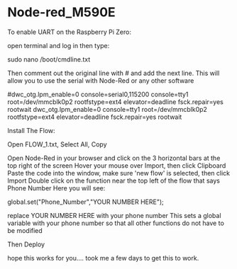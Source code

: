 # Node-red_M590E


To enable UART on the Raspberry Pi Zero:

open terminal and log in then type:

sudo nano /boot/cmdline.txt

Then comment out the original line with # and add the next line.
This will allow you to use the serial with Node-Red or any other software

#dwc_otg.lpm_enable=0 console=serial0,115200 console=tty1 root=/dev/mmcblk0p2 rootfstype=ext4 elevator=deadline fsck.repair=yes rootwait
dwc_otg.lpm_enable=0 console=tty1 root=/dev/mmcblk0p2 rootfstype=ext4 elevator=deadline fsck.repair=yes rootwait



Install The Flow:

Open FLOW_1.txt, Select All, Copy

Open Node-Red in your browser and click on the 3 horizontal bars at the top right of the screen
Hover your mouse over Import, then click Clipboard
Paste the code into the window, make sure 'new flow' is selected, then click Import
Double click on the function near the top left of the flow that says Phone Number
Here you will see:

global.set("Phone_Number","YOUR NUMBER HERE");

replace YOUR NUMBER HERE with your phone number
This sets a global variable with your phone number so that all other functions do not have to be modified

Then Deploy

hope this works for you.... took me a few days to get this to work.